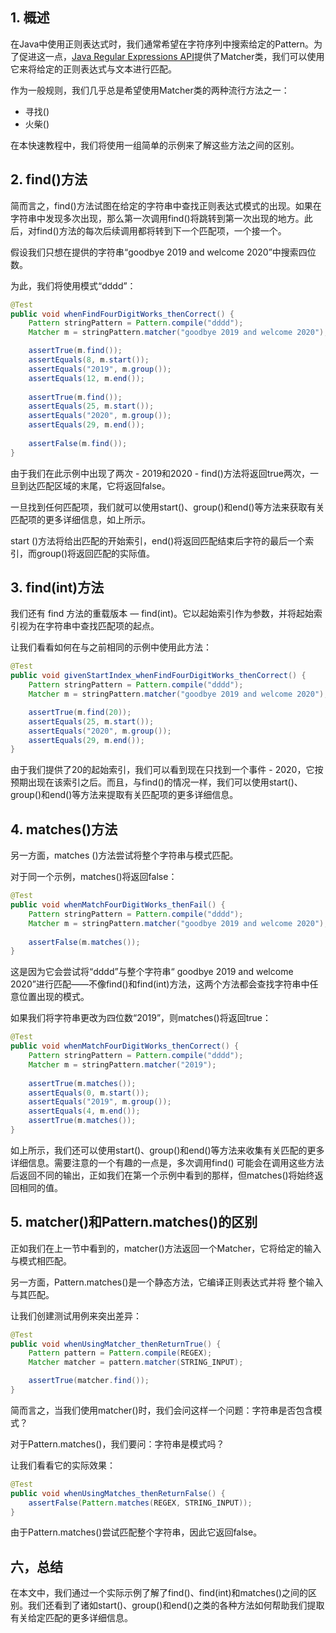 ## 1. 概述

在Java中使用正则表达式时，我们通常希望在字符序列中搜索给定的Pattern。为了促进这一点，[Java Regular Expressions API](https://www.baeldung.com/regular-expressions-java)提供了Matcher类，我们可以使用它来将给定的正则表达式与文本进行匹配。

作为一般规则，我们几乎总是希望使用Matcher类的两种流行方法之一：

-   寻找()
-   火柴()

在本快速教程中，我们将使用一组简单的示例来了解这些方法之间的区别。

## 2. find()方法

简而言之，find()方法试图在给定的字符串中查找正则表达式模式的出现。如果在字符串中发现多次出现，那么第一次调用find()将跳转到第一次出现的地方。此后，对find()方法的每次后续调用都将转到下一个匹配项，一个接一个。

假设我们只想在提供的字符串“goodbye 2019 and welcome 2020”中搜索四位数。

为此，我们将使用模式“dddd”：

```java
@Test
public void whenFindFourDigitWorks_thenCorrect() {
    Pattern stringPattern = Pattern.compile("dddd");
    Matcher m = stringPattern.matcher("goodbye 2019 and welcome 2020");

    assertTrue(m.find());
    assertEquals(8, m.start());
    assertEquals("2019", m.group());
    assertEquals(12, m.end());
    
    assertTrue(m.find());
    assertEquals(25, m.start());
    assertEquals("2020", m.group());
    assertEquals(29, m.end());
    
    assertFalse(m.find());
}
```

由于我们在此示例中出现了两次 - 2019和2020 - find()方法将返回true两次，一旦到达匹配区域的末尾，它将返回false。

一旦找到任何匹配项，我们就可以使用start()、group()和end()等方法来获取有关匹配项的更多详细信息，如上所示。

start ()方法将给出匹配的开始索引，end()将返回匹配结束后字符的最后一个索引，而group()将返回匹配的实际值。

## 3. find(int)方法

我们还有 find 方法的重载版本 — find(int)。它以起始索引作为参数，并将起始索引视为在字符串中查找匹配项的起点。

让我们看看如何在与之前相同的示例中使用此方法：

```java
@Test
public void givenStartIndex_whenFindFourDigitWorks_thenCorrect() {
    Pattern stringPattern = Pattern.compile("dddd");
    Matcher m = stringPattern.matcher("goodbye 2019 and welcome 2020");

    assertTrue(m.find(20));
    assertEquals(25, m.start());
    assertEquals("2020", m.group());
    assertEquals(29, m.end());  
}
```

由于我们提供了20的起始索引，我们可以看到现在只找到一个事件 - 2020，它按预期出现在该索引之后。而且，与find()的情况一样，我们可以使用start()、group()和end()等方法来提取有关匹配项的更多详细信息。

## 4. matches()方法

另一方面，matches ()方法尝试将整个字符串与模式匹配。

对于同一个示例，matches()将返回false：

```java
@Test
public void whenMatchFourDigitWorks_thenFail() {
    Pattern stringPattern = Pattern.compile("dddd");
    Matcher m = stringPattern.matcher("goodbye 2019 and welcome 2020");
 
    assertFalse(m.matches());
}

```

这是因为它会尝试将“dddd”与整个字符串“ goodbye 2019 and welcome 2020”进行匹配——不像find()和find(int)方法，这两个方法都会查找字符串中任意位置出现的模式。

如果我们将字符串更改为四位数“2019”，则matches()将返回true：

```java
@Test
public void whenMatchFourDigitWorks_thenCorrect() {
    Pattern stringPattern = Pattern.compile("dddd");
    Matcher m = stringPattern.matcher("2019");
    
    assertTrue(m.matches());
    assertEquals(0, m.start());
    assertEquals("2019", m.group());
    assertEquals(4, m.end());
    assertTrue(m.matches());
}
```

如上所示，我们还可以使用start()、group()和end()等方法来收集有关匹配的更多详细信息。需要注意的一个有趣的一点是，多次调用find() 可能会在调用这些方法后返回不同的输出，正如我们在第一个示例中看到的那样，但matches()将始终返回相同的值。

## 5. matcher()和Pattern.matches()的区别

正如我们在上一节中看到的，matcher()方法返回一个Matcher，它将给定的输入与模式相匹配。

另一方面，Pattern.matches()是一个静态方法，它编译正则表达式并将 整个输入与其匹配。

让我们创建测试用例来突出差异：

```java
@Test
public void whenUsingMatcher_thenReturnTrue() {
    Pattern pattern = Pattern.compile(REGEX);
    Matcher matcher = pattern.matcher(STRING_INPUT);

    assertTrue(matcher.find());
}
```

简而言之，当我们使用matcher()时，我们会问这样一个问题：字符串是否包含模式？

对于Pattern.matches()，我们要问：字符串是模式吗？

让我们看看它的实际效果：

```java
@Test
public void whenUsingMatches_thenReturnFalse() {
    assertFalse(Pattern.matches(REGEX, STRING_INPUT));
}
```

由于Pattern.matches()尝试匹配整个字符串，因此它返回false。

## 六，总结

在本文中，我们通过一个实际示例了解了find()、find(int)和matches()之间的区别。我们还看到了诸如start()、group()和end()之类的各种方法如何帮助我们提取有关给定匹配的更多详细信息。